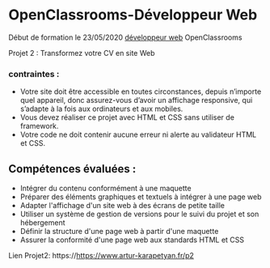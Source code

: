 # OpenClassrooms-Développeur Web

Début de formation le 23/05/2020 [développeur web](https://openclassrooms.com/fr/paths/185-developpeur-web) OpenClassrooms

Projet 2 : Transformez votre CV en site Web

### contraintes : 

* Votre site doit être accessible en toutes circonstances, depuis n’importe quel appareil, donc assurez-vous d’avoir un affichage 
  responsive, qui s’adapte à la fois aux ordinateurs et aux mobiles. 
* Vous devez réaliser ce projet avec HTML et CSS sans utiliser de framework.
* Votre code ne doit contenir aucune erreur ni alerte au validateur HTML et CSS.

## Compétences évaluées :

- Intégrer du contenu conformément à une maquette
- Préparer des éléments graphiques et textuels à intégrer à une page web
- Adapter l'affichage d'un site web à des écrans de petite taille
- Utiliser un système de gestion de versions pour le suivi du projet et son hébergement
- Définir la structure d'une page web à partir d'une maquette
- Assurer la conformité d'une page web aux standards HTML et CSS

 Lien Projet2: 
 https://https://www.artur-karapetyan.fr/p2
